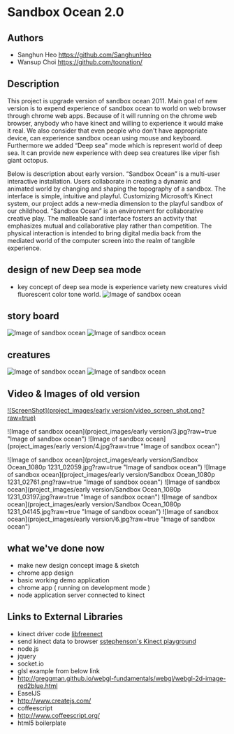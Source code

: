 # Sandbox Ocean 2.0

## Authors
- Sanghun Heo  https://github.com/SanghunHeo
- Wansup Choi  https://github.com/toonation/

## Description
This project is upgrade version of sandbox ocean 2011. Main goal of new version is to expend experience of sandbox ocean to world on web browser through chrome web apps. Because of it will running on the chrome web browser, anybody who have kinect and willing to experience it would make it real. We also consider that even people who don't have appropriate device, can experience sandbox ocean using mouse and keyboard. Furthermore we added “Deep sea" mode which is represent world of deep sea. It can provide new experience with deep sea creatures like viper fish giant octopus.

Below is description about early version. “Sandbox Ocean” is a multi-user interactive installation. Users collaborate in creating a dynamic and animated world by changing and shaping the topography of a sandbox. The interface is simple, intuitive and playful. Customizing Microsoft’s Kinect system, our project adds a new-media dimension to the playful sandbox of our childhood. “Sandbox Ocean” is an environment for collaborative creative play. The malleable sand interface fosters an activity that emphasizes mutual and collaborative play rather than competition. The physical interaction is intended to bring digital media back from the mediated world of the computer screen into the realm of tangible experience.



## design of new Deep sea mode
 * key concept of deep sea mode is experience variety new creatures vivid fluorescent color tone world.
![Image of sandbox ocean](project_images/post/common/deep-sea.jpg?raw=true "Image of sandbox ocean")

## story board
![Image of sandbox ocean](project_images/post/common/deepsee_sketch_1.png?raw=true "Image of sandbox ocean")
![Image of sandbox ocean](project_images/post/common/deepsee_sketch_2.png?raw=true "Image of sandbox ocean")
## creatures
![Image of sandbox ocean](project_images/post/common/footballinkfishes.jpg?raw=true "Image of sandbox ocean")
![Image of sandbox ocean](project_images/post/common/additional_unit1.jpg?raw=true "Image of sandbox ocean")


## Video & Images of old version
[![ScreenShot](project_images/early version/video_screen_shot.png?raw=true)](http://vimeo.com/34409128)

![Image of sandbox ocean](project_images/early version/3.jpg?raw=true "Image of sandbox ocean")
![Image of sandbox ocean](project_images/early version/4.jpg?raw=true "Image of sandbox ocean")

![Image of sandbox ocean](project_images/early version/Sandbox Ocean_1080p 1231_02059.jpg?raw=true "Image of sandbox ocean")
![Image of sandbox ocean](project_images/early version/Sandbox Ocean_1080p 1231_02761.png?raw=true "Image of sandbox ocean")
![Image of sandbox ocean](project_images/early version/Sandbox Ocean_1080p 1231_03197.jpg?raw=true "Image of sandbox ocean")
![Image of sandbox ocean](project_images/early version/Sandbox Ocean_1080p 1231_04145.jpg?raw=true "Image of sandbox ocean")
![Image of sandbox ocean](project_images/early version/6.jpg?raw=true "Image of sandbox ocean")

## what we've done now
 * make new design concept image & sketch
 * chrome app design
 * basic working demo application
  * chrome app ( running on development mode )
  * node application server connected to kinect

## Links to External Libraries
 * kinect driver code
[libfreenect](https://github.com/OpenKinect/libfreenect "libfreenect github")
 * send kinect data to browser
[sstephenson's Kinect playground](https://github.com/sstephenson/kinect "sstephenson's Kinect playground github")  
 * node.js
 * jquery
 * socket.io
 * glsl example from below link
  * http://greggman.github.io/webgl-fundamentals/webgl/webgl-2d-image-red2blue.html
 * EaselJS
  * http://www.createjs.com/
 * coffeescript
  * http://www.coffeescript.org/
 * html5 boilerplate
